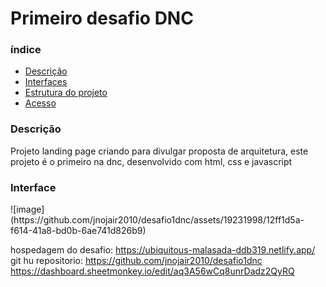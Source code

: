 
<h1>Primeiro desafio DNC</h1>

<h3>índice</h3>
<ul>
<a href="#descricao"> <li>Descrição</li></a>
<a href="#descricao"> <li>Interfaces</li></a>
<a href="#descricao"> <li>Estrutura do projeto</li></a>
<a href="#descricao"> <li>Acesso</li></a>
</ul>

<h3>Descrição</h3>
<p>Projeto landing page criando para divulgar proposta de arquitetura, este projeto é o primeiro na dnc, desenvolvido com html, css e javascript </p>
<h3>Interface</h3>
![image](https://github.com/jnojair2010/desafio1dnc/assets/19231998/12ff1d5a-f614-41a8-bd0b-6ae741d826b9)




hospedagem do desafio: https://ubiquitous-malasada-ddb319.netlify.app/ <br>
git hu repositorio: https://github.com/jnojair2010/desafio1dnc  <br>
https://dashboard.sheetmonkey.io/edit/aq3A56wCq8unrDadz2QyRQ
